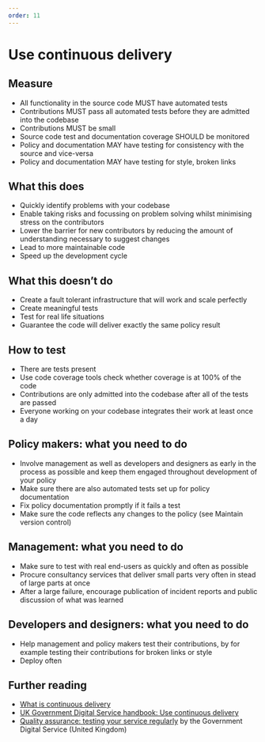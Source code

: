 ```yaml
---
order: 11
---
```


# Use continuous delivery

## Measure

* All functionality in the source code MUST have automated tests
* Contributions MUST pass all automated tests before they are admitted into the codebase
* Contributions MUST be small
* Source code test and documentation coverage SHOULD be monitored
* Policy and documentation MAY have testing for consistency with the source and vice-versa
* Policy and documentation MAY have testing for style, broken links

## What this does

* Quickly identify problems with your codebase
* Enable taking risks and focussing on problem solving whilst minimising stress on the contributors
* Lower the barrier for new contributors by reducing the amount of understanding necessary to suggest changes
* Lead to more maintainable code
* Speed up the development cycle

## What this doesn’t do

* Create a fault tolerant infrastructure that will work and scale perfectly
* Create meaningful tests
* Test for real life situations
* Guarantee the code will deliver exactly the same policy result

## How to test

* There are tests present
* Use code coverage tools check whether coverage is at 100% of the code
* Contributions are only admitted into the codebase after all of the tests are passed
* Everyone working on your codebase integrates their work at least once a day

## Policy makers: what you need to do

* Involve management as well as developers and designers as early in the process as possible and keep them engaged throughout development of your policy
* Make sure there are also automated tests set up for policy documentation
* Fix policy documentation promptly if it fails a test
* Make sure the code reflects any changes to the policy (see Maintain version control)

## Management: what you need to do

* Make sure to test with real end-users as quickly and often as possible
* Procure consultancy services that deliver small parts very often in stead of large parts at once
* After a large failure, encourage publication of incident reports and public discussion of what was learned

## Developers and designers: what you need to do

* Help management and policy makers test their contributions, by for example testing their contributions for broken links or style
* Deploy often

## Further reading

* [What is continuous delivery](https://www.continuousdelivery.com/)
* [UK Government Digital Service handbook: Use continuous delivery](https://gds-way.cloudapps.digital/standards/continuous-delivery.html)
* [Quality assurance: testing your service regularly](https://www.gov.uk/service-manual/technology/quality-assurance-testing-your-service-regularly) by the Government Digital Service (United Kingdom)
